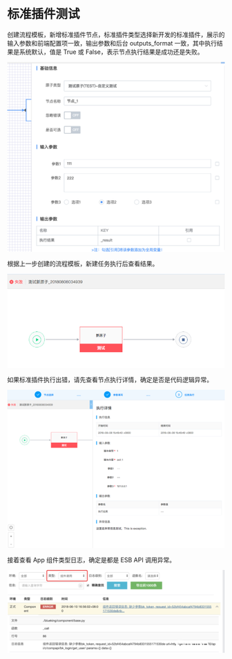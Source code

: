 # 标准插件测试

创建流程模板，新增标准插件节点，标准插件类型选择新开发的标准插件，展示的输入参数和前端配置项一致，输出参数和后台 outputs_format 一致，其中执行结果是系统默认，值是 True 或 False，表示节点执行结果是成功还是失败。

![](../assets/39.png)

根据上一步创建的流程模板，新建任务执行后查看结果。

![](../assets/40.png)

如果标准插件执行出错，请先查看节点执行详情，确定是否是代码逻辑异常。

![](../assets/41.png)

接着查看 App 组件类型日志，确定是都是 ESB API 调用异常。

![](../assets/42.png)
